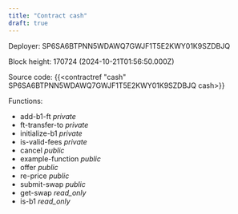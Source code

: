 ```yaml
---
title: "Contract cash"
draft: true
---
```

Deployer: SP6SA6BTPNN5WDAWQ7GWJF1T5E2KWY01K9SZDBJQ


 



Block height: 170724 (2024-10-21T01:56:50.000Z)

Source code: {{<contractref "cash" SP6SA6BTPNN5WDAWQ7GWJF1T5E2KWY01K9SZDBJQ cash>}}

Functions:

* add-b1-ft _private_
* ft-transfer-to _private_
* initialize-b1 _private_
* is-valid-fees _private_
* cancel _public_
* example-function _public_
* offer _public_
* re-price _public_
* submit-swap _public_
* get-swap _read_only_
* is-b1 _read_only_
